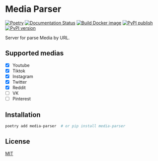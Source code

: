 # Media Parser

[![Poetry](https://img.shields.io/endpoint?url=https://python-poetry.org/badge/v0.json)](https://python-poetry.org/)
[![Documentation Status](https://readthedocs.org/projects/media-parser/badge/?version=latest)](https://media-parser.readthedocs.io/?badge=latest)
[![Build Docker image](https://github.com/jag-k/media-parser/actions/workflows/docker-image.yml/badge.svg)](https://github.com/jag-k/media-parser/actions/workflows/docker-image.yml)
[![PyPI publish](https://github.com/jag-k/media-parser/actions/workflows/pypi-publish.yml/badge.svg)](https://github.com/jag-k/media-parser/actions/workflows/pypi-publish.yml)
[![PyPI version](https://img.shields.io/pypi/v/media-parser?logo=pypi&label=media-parser)](https://pypi.org/project/media-parsers/)

Server for parse Media by URL.

## Supported medias

- [x] Youtube
- [x] Tiktok
- [x] Instagram
- [x] Twitter
- [x] Reddit
- [ ] VK
- [ ] Pinterest

## Installation

```bash
poetry add media-parser  # or pip install media-parser
```


## License

[MIT](https://github.com/jag-k/media-parser/blob/main/LICENSE)
